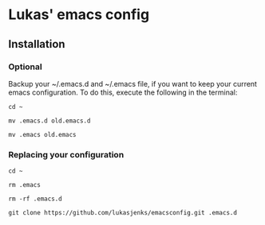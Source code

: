 # Lukas' emacs config

## Installation

### Optional
Backup your ~/.emacs.d and ~/.emacs file, if you want to keep your current emacs configuration.
To do this, execute the following in the terminal:

`cd ~`

`mv .emacs.d old.emacs.d`

`mv .emacs old.emacs`

### Replacing your configuration

`cd ~`

`rm .emacs`

`rm -rf .emacs.d`

`git clone https://github.com/lukasjenks/emacsconfig.git .emacs.d`
